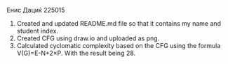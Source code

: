 Енис Дациќ 225015

1. Created and updated README.md file so that it contains my name and student index.
2. Created CFG using draw.io and uploaded as png.
3. Calculated cyclomatic complexity based on the CFG using the formula V(G)=E-N+2×P. With the result being 28.
